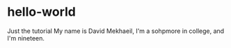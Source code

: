 # hello-world
Just the tutorial
My name is David Mekhaeil, I'm a sohpmore in college, and I'm nineteen.
